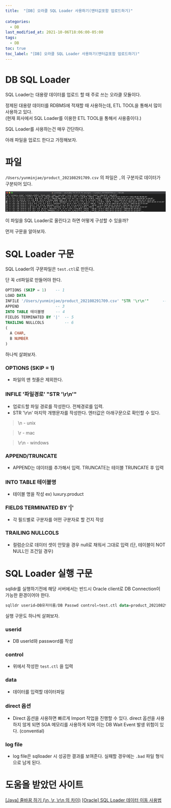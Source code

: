 ```yaml
---
title:  "[DB] 오라클 SQL Loader 사용하기(엔터값포함 업로드하기)"

categories:
  - DB
last_modified_at: 2021-10-06T18:06:00-05:00
tags:
  - DB
toc: true
toc_label: "[DB] 오라클 SQL Loader 사용하기(엔터값포함 업로드하기)"
---
```


# DB SQL Loader
SQL Loader는 대용량 데이터를 업로드 할 때 주로 쓰는 오라클 모듈이다. 

정제된 대용량 데이터를 RDBMS에 적재할 때 사용하는데, ETL TOOL을 통해서 많이 사용하고 있다.<br>
(현재 회사에서 SQL Loader를 이용한 ETL TOOL을 통해서 사용중이다.)

SQL Loader를 사용하는건 매우 간단하다.

아래 파일을 업로드 한다고 가정해보자.

# 파일
`/Users/yunminjae/product_202108291709.csv` 의 파일은 `,`의 구분자로 데이터가 구분되어 있다. 

![Image Alt 텍스트](/assets/img/db/sql_loader1.png)  

이 파일을 SQL Loader로 올린다고 하면 어떻게 구성할 수 있을까?

먼저 구문을 알아보자.

# SQL Loader 구문
SQL Loader의 구문파일은 `test.ctl`로 만든다. 

단 꼭 ctl파일로 만들어야 한다.

```sql
OPTIONS (SKIP = 1)    -- 1
LOAD DATA             
INFILE '/Users/yunminjae/product_202108291709.csv' "STR '\r\n'"      -- 2
APPEND                -- 3
INTO TABLE 테이블명     -- 4
FIELDS TERMINATED BY '|'  -- 5
TRAILING NULLCOLS         -- 6
(
  A CHAR,
  B NUMBER
)
```

하나씩 살펴보자.

### OPTIONS (SKIP = 1) 
 - 파일의 맨 첫줄은 제외한다. 

### INFILE '파일경로' "STR '\r\n'" 
 - 업로드할 파일 경로를 작성한다. 전체경로를 입력.
 - STR '\r\n' 마지막 개행문자를 작성한다. 엔터값은 아래구문으로 확인할 수 있다.

  > \n - unix

  > \r - mac
  
  > \r\n - windows

### APPEND/TRUNCATE
 - APPEND는 데이터를 추가해서 입력. TRUNCATE는 테이블 TRUNCATE 후 입력

### INTO TABLE 테이블명
 - 테이블 명을 작성 ex) luxury.product

### FIELDS TERMINATED BY '|' 
 - 각 필드별로 구분자를 어떤 구분자로 할 건지 작성

### TRAILING NULLCOLS
 - 컬럼순으로 데이터 셋이 안맞을 경우 null로 채워서 그대로 입력 (단, 테이블이 NOT NULL인 조건일 경우)


# SQL Loader 실행 구문 

sqlldr를 실행하기전에 해당 서버에서는 반드시 Oracle client로 DB Connection이 가능한 환경이어야 한다.

```sql
sqlldr userid=DB유저이름/DB Passwd control=test.ctl data=product_202108291709.csv log=test.log direct=true
```

실행 구문도 하나씩 살펴보자.

### userid
 - DB userId와 password를 작성

### control
 - 위에서 작성한 `test.ctl` 을 입력

### data
 - 데이터를 입력할 데이터파일

### direct 옵션
 - Direct 옵션을 사용하면 빠르게 Import 작업을 진행할 수 있다. direct 옵션을 사용하지 않게 되면 SGA 메모리를 사용하게 되며 이는 DB Wait Event 발생 위험이 있다. (convential)

### log file 
 - log file은 sqlloader 시 성공한 결과를 보여준다. 실패할 경우에는 `.bad` 파일 형식으로 남게 된다. 


# 도움을 받았던 사이트
[[Java] 줄바꿈 하기 (\n, \r, \r\n 의 차이)](https://hianna.tistory.com/602)
[[Oracle] SQL Loader 데이터 이동 사용법](https://myjamong.tistory.com/224)